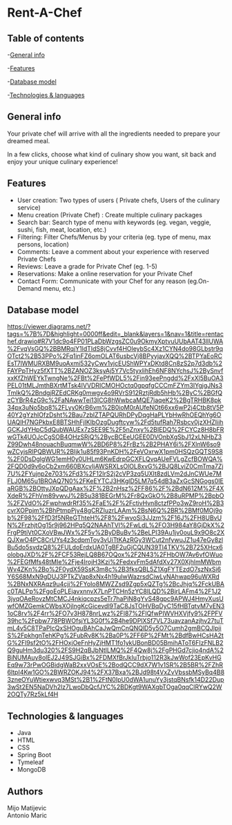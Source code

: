 # Rent-A-Chef

Table of contents
---
  -[General info](#general-info)

  -[Features](#features)
  
  -[Database model](#database-model)

  -[Technologies & languages](#technologies--languages)
  
 General info
 ---
 <p>Your private chef will arrive with all the ingredients needed to prepare your dreamed meal.

In a few clicks, choose what kind of culinary show you want, sit back and enjoy your unique culinary experience!</p>
 
 Features
 ---
 <ul>
    <li>User creation: Two types of users ( Private chefs, Users of the culinary service)
    <li>Menu creation (Private Chef) : Create multiple culinary packages
    <li>Search bar: Search type of menu with keywords (eg. vegan, veggie, sushi, fish, meat, location, etc.)
    <li>Filtering: Filter Chefs/Menus by your criteria (eg. type of menu, max persons, location)
    <li>Comments: Leave a comment about your experience with reserved Private Chefs
    <li>Reviews: Leave a grade for Private Chef (eg. 1-5)
    <li>Reservations: Make a online reservation for your Private Chef
    <li>Contact Form: Communicate with your Chef for any reason (eg.On-Demand menu, etc.)
 </ul>
 
 Database model
 ---
 https://viewer.diagrams.net/?tags=%7B%7D&highlight=0000ff&edit=_blank&layers=1&nav=1&title=rentachef.drawio#R7V1dc9o4FP01PLaDbWzgsZC0u9OkmyXptvuUUbAAT43llUWA%2FvqVsGQ%2BBMRqjY1ldTIdS8jCvvf4HOleybSc4Xz1CYN4do98GLbstr9qOTct2%2B53PPo%2Fq1inFZ6omOLAT6usbcVj8BPyyjavXQQ%2BTPYaEoRCEsT7lWMURXBM9uoAxmi532yCwv1vjcEUShWPYxDKtd8Cn8zS2p7d3db%2FAYPpTHyz5fXTT%2BZANOZ3ksyAj5Y7Vc5tyxlihEh6NF8NYchsJ%2BySnvfxxKfZhWEYkTwngNe%2FBt%2FePfWDL5%2Fin93eePngdd%2FxXl5BuOA3PEL01tMLJmthBXrtMTsk4IVVDRICMOHOctq0gpqfgCCCmFZYm3IYgjgJNs3TmlkQ%2BndgjRZEdCRKg0mwgv4o9RVrS912RztjRdb5hHb%2ByC%2BGfQzCYBrR4zG9c%2FaNAwwTei13ICG8hWwbcaMQE7jaqeK2%2BgTRHBK8pk34px3uNo5bq8%2FLyy0KrB6vm%2B0ioM0rAUfeNOt66xx6wP2j4Ctb8tV5P40Y2gYzhIOfzDsht%2Bau7zblZTAPQURhDPyDqgHaPLYbHwRhOEQhYg6OUAQlH7NGPkbxE8BTSHhFjIKIbOzgDugftcyw%2Fd5tufRah7Rsbcv0jzXHZIiihGCKJdYHpC5dQubWAUEx7zSEE9E%2F5nZnxy%2BIEDQ%2FCYCz8H8bFRwGTk4UOJcCgSOB4OHzSRjQ%2BycBCEeUGEE0DVOnbXgSbJ12xLNHbZ3Z99Dwh48nouachBuqmwW%2BD6P8%2FrBz%2B2PHAY6i%2FXlnW6so9wZCyjsRIPQBWUR%2BIjk1u85f93PnKDH%2FeVOxrwX1pm0HSQzGQTS9S8%2F0DsDglgWG1emH0y0UHLm6KwEdrpGCXFLQvqAUeFVLgZcfBOWQA%2FQD0d9v6oCb2xm660BXcvIjAWSRXLsOlOL8xvG%2BJQ8LviZ0CmTma7Zj7U%2FYujnp2e703%2Fd3%2F12IrS2j2cVP3zq5UXIt8zdLVm2dJnCWUe7MFLJ0M65u1BROAQ7N0%2FKeEYTCJ3HKglD5LM7q54dB3aZxGcSNGogs0IEaRGB%2BOttyJXpQDgAax%2F%2B2nHsz%2FF86%2F%2BdN612M%2F4XXdeR%2FhVm89vwvJ%2B5u381BEGrM%2Fr8QxGkO%2B8uRPMP%2BpbO%2FZVdO%2FwphwdrRf35%2FaE%2F%2FctivHvn8ctzfPPo3wZ9roH%2B3cvrXOPpjm%2BhPtmpPjv48gCRZIuzrLAAm%2BsN6Q%2BR%2BMf0MOj9ob%2F98%2FfD3f5NReGThteH%2F8%2FwvoSi3JJzm%2F16J%2FH8UBvUN%2FrzhjtOg15r9j962HPq5Q2NAAhTVl%2FwLdL%2FO3H984aY8GjDkX%2FrgP9tiVt0CXoVBwJWx%2F5v%2ByDBuBv%2BeLPI39Au1jv0ouL9x9O8c2XQJXwO4PC8CrUYs4z3cdpmToy3vUiTtKAzRGy3WCut2nfywuJZ1u47eGy8zlBu5do5svdzQ8%2FULdoErdxUA0TgBF2uGjCQUN39Tl4TKV%2B725XHcx6olobgJXD%2F%2FCF53RejLQ8B67OQox%2F2N43%2FHbOW7Av6vfOWuo%2FEGfMfs48tMIe%2Fje4IrojH3Kzi%2FedxvFm5dAfdXv27X0XjhlmMWbmWv4ZKn%2Bo%2F0ydX59SsK3m8c%2B3fksQBL5Z1XgFYTEzdO7szNxSi6Y6S68MxN9gDUJ3PTkZVap8xNx4h19uIwWazrsdCiwLyNAhwap96uWXRd%2BNxNXRAqz9u4cji%2FYoIo8MWZZsd9Zgp5xQZTg%2BcJhjq%2FckUBAc0TALPp%2FgoEoPLEjavxnnvX7LnPTCHn5zYC8ILQD%2BjrLAFm4%2F1J23jyqOAeRovzMtCMCJ4nkiqcpzs5eTr7haPiN8gYvS48gpc9APWJ4HmyXusUwfOMZGemkCWbsXOjIngKcGicevdl9TaC8JsTOHVBqDyC15fHBTqtvM7vEN31oC8rv%2F4rr%2FO7v3H878nrLwz%2Fl87%2FlQfwPIWVHXVjfy9%2FPFV39hc%2Fpbw778PBWOfsjYL3G0f%2B4he9DPlXSf7VL73uavzanAzjhv27tuTmL4v5C8TPaPIcQxSHOguBAhCaJwQmCnQNQlD5y5O7Cumh2gmBCQJlpjiS%2FpkhgnTehKPg%2FubRv8K%2Ba0P%2FF6P%2FMt%2BdfBwHCsHA2tG%2Fl9sf2tO%2FHOxjOeFnHyZjHMT1fo1ykUBonBD05BmihAToT6FIzFNLB2Q9guHm3du320%2FS9H2qBJbNtILMQ%2F4Qw8j%2FgPHGd7cjio4ndA%2BiNUMAuy8olEJ2J49SJGiBx%2FDMXfBrJkIuTrbjo112R3kJwWof23EpKvHGEq9w73rPwOGBidgWaB2xxVOsE%2BodQCC9dX7W1v1SR%2B5BR%2FZhR6ltpI4Kw1GO%2BWRZOKJ94%2FX37Bxa%2BJd98t4VxZvVbssbMSyBq4B83zneOYuWtiexwvq3MSt%2B1%2FtN0IpU0dWA1unuYy3jstqBNsfk14D22Dup3wSt2EN5NaDVh2lz7LwoDbQcfJYC%2BDKgt9WAXgbTOga0qqClRYwQ2W2OQTy7Rz5kLf4H
 
Technologies & languages
---
<ul>
   <li>Java
   <li>HTML
   <li>CSS
   <li>Spring Boot
   <li>Tymeleaf
   <li>MongoDB
  </ul>

Authors
---
Mijo Matijevic
<br>
Antonio Maric

  
